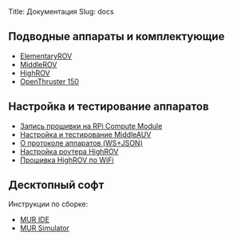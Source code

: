 Title: Документация
Slug: docs

## Подводные аппараты и комплектующие

- [ElementaryROV](/pages/elementary-rov)
- [MiddleROV](/pages/middle-rov)
- [HighROV](/pages/high-rov)
- [OpenThruster 150](/pages/open-thruster-150)

## Настройка и тестирование аппаратов

- [Запись прошивки на RPi Compute Module](firmware-rpi)
    <!-- - __[#TODO]__ [Прошивка и тестирование движков](firmware-motors) -->
    <!-- - __[#TODO]__ [Сборка прошивки `mur-auv-software`](building-mur-firmware)-->
- [Настройка и тестирование MiddleAUV](setting-up-midauv)
    <!-- - __[#TODO]__ [Настройка MiddleUSV](setting-up-midusv) -->
- [О протоколе аппаратов (WS+JSON)](protocol-mur)
- [Настройка роутера HighROV](highrov-router)
- [Прошивка HighROV по WiFi](highrov-ota)

## Десктопный софт

Инструкции по сборке:

- [MUR IDE](building-mur-ide)
- [MUR Simulator](building-mur-simulator)
    <!-- - __[#TODO]__ [Сборка установщика MUR IDE](building-mur-installer) -->
    <!-- - __[#TODO]__ [RovUI](building-rovui) -->
